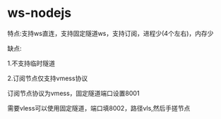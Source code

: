 # ws-nodejs

特点:支持ws直连，支持固定隧道ws，支持订阅，进程少(4个左右)，内存少

缺点:

1.不支持临时隧道

2.订阅节点仅支持vmess协议


订阅节点协议为vmess，固定隧道端口设置8001

需要vless可以使用固定隧道，端口填8002，路径vls,然后手搓节点
